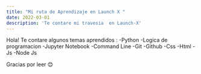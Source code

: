```yaml
---
title: "Mi ruta de Aprendizaje en Launch X "
date: 2022-03-01
description: 'Te contare mi travesia  en Launch-X'
---
```


Hola! Te contare algunos temas  aprendidos :
-Python
-Logica de programacion
-Jupyter Notebook
-Command Line 
-Git
-Github
-Css
-Html
-Js
-Node Js


Gracias por leer :blush:
